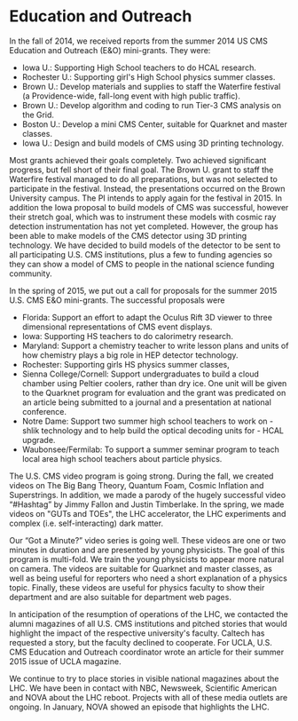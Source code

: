 # Education and Outreach


In the fall of 2014, we received reports from the summer 2014 US CMS Education and Outreach (E&O) mini-grants.  They were:

- Iowa U.: Supporting High School teachers to do HCAL research.
- Rochester U.: Supporting girl's High School physics summer classes.
- Brown U.: Develop materials and supplies to staff the Waterfire festival (a Providence-wide, fall-long event with high public traffic).
- Brown U.: Develop algorithm and coding to run Tier-3 CMS analysis on the Grid.
- Boston U.: Develop a mini CMS Center, suitable for Quarknet and master classes.
- Iowa U.: Design and build models of CMS using 3D printing technology.

Most grants achieved their goals completely.  Two achieved significant progress, but fell short of their final goal.  The Brown U. grant to staff the Waterfire festival managed to do all preparations, but was not selected to participate in the festival.  Instead, the presentations occurred on the Brown University campus.  The PI intends to apply again for the festival in 2015.  In addition the Iowa proposal to build models of CMS was successful, however their stretch goal, which was to instrument these models with cosmic ray detection instrumentation has not yet completed.  However, the group has been able to make models of the CMS detector using 3D printing technology.  We have decided to build models of the detector to be sent to all participating U.S. CMS institutions, plus a few to funding agencies so they can show a model of CMS to people in the national science funding community.

In the spring of 2015, we put out a call for proposals for the summer 2015 U.S. CMS E&O mini-grants.  The successful proposals were

- Florida: Support an effort to adapt the Oculus Rift 3D viewer to three dimensional representations of CMS event displays.
- Iowa: Supporting HS teachers to do calorimetry research.
- Maryland: Support a chemistry teacher to write lesson plans and units of how chemistry plays a big role in HEP detector technology.
- Rochester: Supporting girls HS physics summer classes,
- Sienna College/Cornell:  Support undergraduates to build a cloud chamber using Peltier coolers, rather than dry ice.  One unit will be given to the Quarknet program for evaluation and the grant was predicated on an article being submitted to a journal and a presentation at national conference.
- Notre Dame: Support two summer high school teachers to work on -shlik technology and to help build the optical decoding units for - HCAL upgrade.
- Waubonsee/Fermilab: To support a summer seminar program to teach local area high school teachers about particle physics.

The U.S. CMS video program is going strong.  During the fall, we created videos on The Big Bang Theory, Quantum Foam, Cosmic Inflation and Superstrings.  In addition, we made a parody of the hugely successful video “#Hashtag” by Jimmy Fallon and Justin Timberlake.  In the spring, we made videos on "GUTs and TOEs", the LHC accelerator, the LHC experiments and complex (i.e. self-interacting) dark matter.

Our “Got a Minute?” video series is going well.  These videos are one or two minutes in duration and are presented by young physicists.  The goal of this program is multi-fold.  We train the young physicists to appear more natural on camera.  The videos are suitable for Quarknet and master classes, as well as being useful for reporters who need a short explanation of a physics topic.  Finally, these videos are useful for physics faculty to show their department and are also suitable for department web pages.

In anticipation of the resumption of operations of the LHC, we contacted the alumni magazines of all U.S. CMS institutions and pitched stories that would highlight the impact of the respective university's faculty.  Caltech has requested a story, but the faculty declined to cooperate.  For UCLA, U.S. CMS Education and Outreach coordinator wrote an article for their summer 2015 issue of UCLA magazine.

We continue to try to place stories in visible national magazines about the LHC.  We have been in contact with NBC, Newsweek, Scientific American and NOVA about the LHC reboot.  Projects with all of these media outlets are ongoing.  In January, NOVA showed an episode that highlights the LHC.


